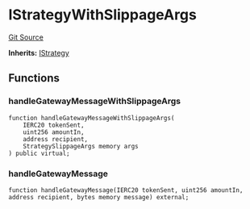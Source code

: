 # IStrategyWithSlippageArgs
[Git Source](https://github.com/bob-collective/bob/blob/master/src/gateway/IStrategy.sol)

**Inherits:**
[IStrategy](../../gateway/IStrategy.sol/interface.IStrategy.md)


## Functions
### handleGatewayMessageWithSlippageArgs


```solidity
function handleGatewayMessageWithSlippageArgs(
    IERC20 tokenSent,
    uint256 amountIn,
    address recipient,
    StrategySlippageArgs memory args
) public virtual;
```

### handleGatewayMessage


```solidity
function handleGatewayMessage(IERC20 tokenSent, uint256 amountIn, address recipient, bytes memory message) external;
```

